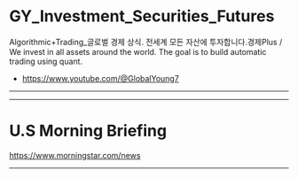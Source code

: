# GY_Investment_Securities_Futures

Algorithmic+Trading_글로벌 경제 상식. 전세계 모든 자산에 투자합니다.경제Plus / We invest in all assets around the world. The goal is to build automatic trading using quant.

- https://www.youtube.com/@GlobalYoung7

<hr>

<hr>

# U.S Morning Briefing

https://www.morningstar.com/news

<hr>


<br>

<!-- # 디스코드Discord 트레이딩 룸 해주 해선 유료회원 상담 ->

-- - 유료회원 가입 상담 -->



